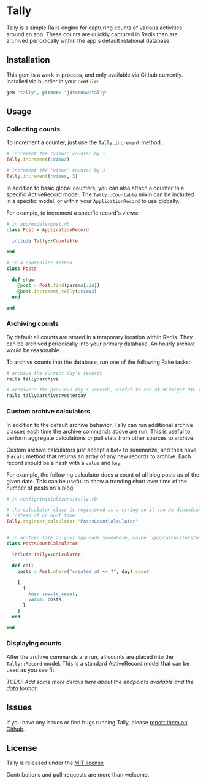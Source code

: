 # Tally

Tally is a simple Rails engine for capturing counts of various activities around an app. These counts are quickly captured in Redis then are archived periodically within the app's default relational database.

## Installation

This gem is a work in process, and only available via Github currently. Installed via bundler in your `Gemfile`:

```ruby
gem "tally", github: "jdtornow/tally"
```

## Usage

### Collecting counts

To increment a counter, just use the `Tally.increment` method.

```ruby
# increment the "views" counter by 1
Tally.increment(:views)

# increment the "views" counter by 3
Tally.increment(:views, 3)
```

In addition to basic global counters, you can also attach a counter to a specific ActiveRecord model. The `Tally::Countable` mixin can be included in a specific model, or within your `ApplicationRecord` to use globally.

For example, to increment a specific record's views:

```ruby
# in app/models/post.rb
class Post < ApplicationRecord

  include Tally::Countable

end

# in a controller method
class Posts

  def show
    @post = Post.find(params[:id])
    @post.increment_tally(:views)
  end

end
```

### Archiving counts

By default all counts are stored in a temporary location within Redis. They can be archived periodically into your primary database. An hourly archive would be reasonable.

To archive counts into the database, run one of the following Rake tasks:

```bash
# archive the current day's records
rails tally:archive

# archive's the previous day's records, useful to run at midnight UTC to capture the previous day's counts
rails tally:archive:yesterday
```

### Custom archive calculators

In addition to the default archive behavior, Tally can run additional archive classes each time the archive commands above are run. This is useful to perform aggregate calculations or pull stats from other sources to archive.

Custom archive calculators just accept a `Date` to summarize, and then have a `#call` method that returns an array of any new records to archive. Each record should be a hash with a `value` and `key`.

For example, the following calculator does a count of all blog posts as of the given date. This can be useful to show a trending chart over time of the number of posts on a blog:

```ruby
# in config/initializers/tally.rb

# the calculator class is registered as a string so it can be dynamically loaded as needed,
# instead of on boot time
Tally.register_calculator "PostsCountCalculator"


# in another file in your app code somewhere, maybe `app/calculators/posts_count_calculator.rb`
class PostsCountCalculator

  include Tally::Calculator

  def call
    posts = Post.where("created_at <= ?", day).count

    [
      {
        key: :posts_count,
        value: posts
      }
    ]
  end

end
```

### Displaying counts

After the archive commands are run, all counts are placed into the `Tally::Record` model. This is a standard ActiveRecord model that can be used as you see fit.

_TODO: Add some more details here about the endpoints available and the data format._

## Issues

If you have any issues or find bugs running Tally, please [report them on Github](https://github.com/jdtornow/tally/issues).

## License

Tally is released under the [MIT license](http://www.opensource.org/licenses/MIT)

Contributions and pull-requests are more than welcome.
